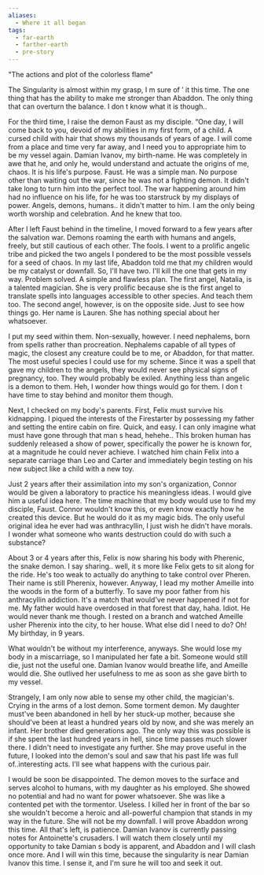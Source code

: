 ```yaml
---
aliases:
  - Where it all began
tags:
  - far-earth
  - farther-earth
  - pre-story
---
```

"The actions and plot of the colorless flame"

The Singularity is almost within my grasp, I m sure of ’ it this time. The one thing that has the ability to make me stronger than Abaddon. The only thing that can overturn the balance. I don t know what it is though.. 

For the third time, I raise the demon Faust as my disciple. “One day, I will come back to you, devoid of my abilities in my first form, of a child. A cursed child with hair that shows my thousands of years of age. I will come from a place and time very far away, and I need you to appropriate him to be my vessel again. Damian Ivanov, my birth-name. He was completely in awe that he, and only he, would understand and actuate the origins of me, chaos. It is his life's purpose. Faust. He was a simple man. No purpose other than waiting out the war, since he was not a fighting demon. It didn't take long to turn him into the perfect tool. The war happening around him had no influence on his life, for he was too starstruck by my displays of power. Angels, demons, humans.. it didn't matter to him. I am the only being worth worship and celebration. And he knew that too. 

After I left Faust behind in the timeline, I moved forward to a few years after the salvation war. Demons roaming the earth with humans and angels, freely, but still cautious of each other. The fools. I went to a prolific angelic tribe and picked the two angels I pondered to be the most possible vessels for a seed of chaos. In my last life, Abaddon told me that my children would be my catalyst or downfall. So, I'll have two. I'll kill the one that gets in my way. Problem solved. A simple and flawless plan. The first angel, Natalia, is a talented magician. She is very prolific because she is the first angel to translate spells into languages accessible to other species. And teach them too. The second angel, however, is on the opposite side. Just to see how things go. Her name is Lauren. She has nothing special about her whatsoever.

I put my seed within them. Non-sexually, however. I need nephalems, born from spells rather than procreation. Nephalems capable of all types of magic, the closest any creature could be to me, or Abaddon, for that matter. The most useful species I could use for my scheme. Since it was a spell that gave my children to the angels, they would never see physical signs of pregnancy, too. They would probably be exiled. Anything less than angelic is a demon to them. Heh, I wonder how things would go for them. I don t have time to stay behind and monitor them though. 

Next, I checked on my body's parents. First, Felix must survive his kidnapping. I piqued the interests of the Firestarter by possessing my father and setting the entire cabin on fire. Quick, and easy. I can only imagine what must have gone through that man s head, hehehe.. This broken human has suddenly released a show of power, specifically the power he is known for, at a magnitude he could never achieve. I watched him chain Felix into a separate carriage than Leo and Carter and immediately begin testing on his new subject like a child with a new toy. 

Just 2 years after their assimilation into my son's organization, Connor would be given a laboratory to practice his meaningless ideas. I would give him a useful idea here. The time machine that my body would use to find my disciple, Faust. Connor wouldn't know this, or even know exactly how he created this device. But he would do it as my magic bids. The only useful original idea he ever had was anthracyllin, I just wish he didn't have morals. I wonder what someone who wants destruction could do with such a substance? 

About 3 or 4 years after this, Felix is now sharing his body with Pherenic, the snake demon. I say sharing.. well, it s more like Felix gets to sit along for the ride. He's too weak to actually do anything to take control over Pheren. Their name is still Pherenix, however. Anyway, I lead my mother Ameille into the woods in the form of a butterfly. To save my poor father from his anthracyllin addiction. It's a match that would've never happened if not for me. My father would have overdosed in that forest that day, haha. Idiot. He would never thank me though. I rested on a branch and watched Ameille usher Pherenix into the city, to her house. What else did I need to do? Oh! My birthday, in 9 years.

What wouldn't be without my interference, anyways. She would lose my body in a miscarriage, so I manipulated her fate a bit. Someone would still die, just not the useful one. Damian Ivanov would breathe life, and Ameille would die. She outlived her usefulness to me as soon as she gave birth to my vessel.

Strangely, I am only now able to sense my other child, the magician's. Crying in the arms of a lost demon. Some torment demon. My daughter must've been abandoned in hell by her stuck-up mother, because she should've been at least a hundred years old by now, and she was merely an infant. Her brother died generations ago. The only way this was possible is if she spent the last hundred years in hell, since time passes much slower there. I didn't need to investigate any further. She may prove useful in the future, I looked into the demon's soul and saw that his past life was full of..interesting acts. I'll see what happens with the curious pair. 

I would be soon be disappointed. The demon moves to the surface and serves alcohol to humans, with my daughter as his employed. She showed no potential and had no want for power whatsoever. She was like a contented pet with the tormentor. Useless. I killed her in front of the bar so she wouldn't become a heroic and all-powerful champion that stands in my way in the future. She will not be my downfall. I will prove Abaddon wrong this time. All that's left, is patience. Damian Ivanov is currently passing notes for Antoinette's crusaders. I will watch them closely until my opportunity to take Damian s body is apparent, and Abaddon and I will clash once more. And I will win this time, because the singularity is near Damian Ivanov this time. I sense it, and I'm sure he will too and seek it out.